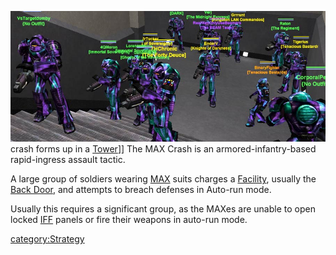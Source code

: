 ![](images/Max_Crash.jpg "fig:Max_Crash.jpg") crash forms up in a
[Tower](Towers.md)\]\] The MAX Crash is an armored-infantry-based
rapid-ingress assault tactic.

A large group of soldiers wearing [MAX](Mechanized_Assault_Exo-Suit.md) suits charges a
[Facility](Facilities.md), usually the [Back
Door](Back_Door.md), and attempts to breach defenses in Auto-run
mode.

Usually this requires a significant group, as the MAXes are unable to
open locked [IFF](IFF.md) panels or fire their weapons in
auto-run mode.

[category:Strategy](category:Strategy.md)
